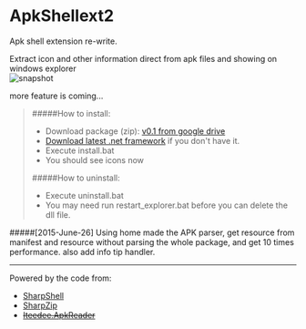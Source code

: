 # ApkShellext2

Apk shell extension re-write.

Extract icon and other information direct from apk files and showing on windows explorer  
![snapshot](http://kkguo.github.io/ApkShellext2/images/Capture.PNG)

more feature is coming...

>#####How to install:
>* Download package (zip): [v0.1 from google drive](https://drive.google.com/open?id=0B6ZEW0Or_P6gam15cTZqOS1tbnc&authuser=0)
>* [Download latest .net framework](https://www.microsoft.com/en-us/download/details.aspx?id=30653) if you don't have it.
>* Execute install.bat
>* You should see icons now
>
>#####How to uninstall:
>* Execute uninstall.bat
>* You may need run restart_explorer.bat before you can delete the dll file.

#####[2015-June-26]
Using home made the APK parser, get resource from manifest and resource without parsing the whole package, and get 10 times performance.
also add info tip handler.

----------------------------------------------------------------------------

Powered by the code from:
* [SharpShell](https://github.com/dwmkerr/sharpshell)  
* [SharpZip](https://github.com/icsharpcode/SharpZipLib)  
* [~~Iteedee.ApkReader~~](https://github.com/hylander0/Iteedee.ApkReader)

